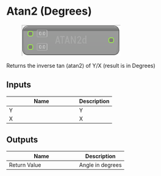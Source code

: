 # Atan2 (Degrees)

<div align="left" data-full-width="false">

<figure><img src="../../../../.gitbook/assets/Atan2_(Degrees).png" alt=""><figcaption></figcaption></figure>

</div>

Returns the inverse tan (atan2) of Y/X (result is in Degrees)

## Inputs

<table><thead><tr><th width="170">Name</th><th>Description</th></tr></thead><tbody><tr><td>Y</td><td>Y</td></tr><tr><td>X</td><td>X</td></tr></tbody></table>

## Outputs

<table><thead><tr><th width="170">Name</th><th>Description</th></tr></thead><tbody><tr><td>Return Value</td><td>Angle in degrees</td></tr></tbody></table>
